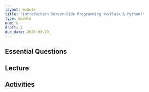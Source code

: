 ```yaml
---
layout: module
title: "Introduction Server-Side Programming (w/Flask & Python)"
type: module
num: 8
draft: 1
due_date: 2023-03-20
---
```



## Essential Questions

## Lecture

## Activities